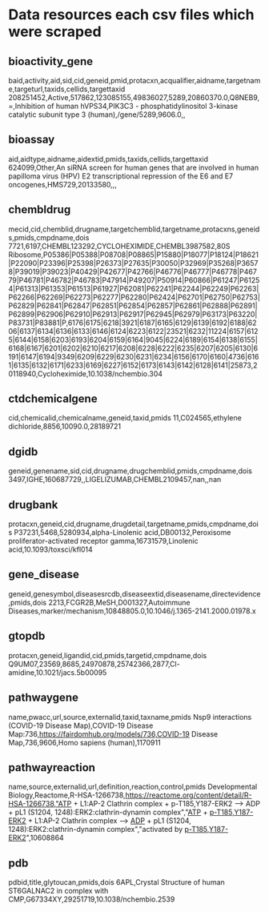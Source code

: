 # Data resources each csv files which were scraped

## bioactivity_gene
baid,activity,aid,sid,cid,geneid,pmid,protacxn,acqualifier,aidname,targetname,targeturl,taxids,cellids,targettaxid
208251452,Active,517862,123085155,49836027,5289,20860370.0,Q8NEB9,=,Inhibition of human hVPS34,PIK3C3 - phosphatidylinositol 3-kinase catalytic subunit type 3 (human),/gene/5289,9606.0,,

## bioassay
aid,aidtype,aidname,aidextid,pmids,taxids,cellids,targettaxid
624099,Other,An siRNA screen for human genes that are involved in human papilloma virus (HPV) E2 transcriptional repression of the E6 and E7 oncogenes,HMS729,20133580,,,

## chembldrug
mecid,cid,chemblid,drugname,targetchemblid,targetname,protacxns,geneids,pmids,cmpdname,dois
7721,6197,CHEMBL123292,CYCLOHEXIMIDE,CHEMBL3987582,80S Ribosome,P05386|P05388|P08708|P08865|P15880|P18077|P18124|P18621|P22090|P23396|P25398|P26373|P27635|P30050|P32969|P35268|P36578|P39019|P39023|P40429|P42677|P42766|P46776|P46777|P46778|P46779|P46781|P46782|P46783|P47914|P49207|P50914|P60866|P61247|P61254|P61313|P61353|P61513|P61927|P62081|P62241|P62244|P62249|P62263|P62266|P62269|P62273|P62277|P62280|P62424|P62701|P62750|P62753|P62829|P62841|P62847|P62851|P62854|P62857|P62861|P62888|P62891|P62899|P62906|P62910|P62913|P62917|P62945|P62979|P63173|P63220|P83731|P83881|P,6176|6175|6218|3921|6187|6165|6129|6139|6192|6188|6206|6137|6134|6136|6133|6146|6124|6223|6122|23521|6232|11224|6157|6125|6144|6158|6203|6193|6204|6159|6164|9045|6224|6189|6154|6138|6155|6168|6167|6201|6202|6210|6217|6208|6228|6222|6235|6207|6205|6130|6191|6147|6194|9349|6209|6229|6230|6231|6234|6156|6170|6160|4736|6161|6135|6132|6171|6233|6169|6227|6152|6173|6143|6142|6128|6141|25873,20118940,Cycloheximide,10.1038/nchembio.304

## ctdchemicalgene
cid,chemicalid,chemicalname,geneid,taxid,pmids
11,C024565,ethylene dichloride,8856,10090.0,28189721

## dgidb
geneid,genename,sid,cid,drugname,drugchemblid,pmids,cmpdname,dois
3497,IGHE,160687729,,LIGELIZUMAB,CHEMBL2109457,nan,,nan

## drugbank
protacxn,geneid,cid,drugname,drugdetail,targetname,pmids,cmpdname,dois
P37231,5468,5280934,alpha-Linolenic acid,DB00132,Peroxisome proliferator-activated receptor gamma,16731579,Linolenic acid,10.1093/toxsci/kfl014

## gene_disease
geneid,genesymbol,diseasesrcdb,diseaseextid,diseasename,directevidence,pmids,dois
2213,FCGR2B,MeSH,D001327,Autoimmune Diseases,marker/mechanism,10848805.0,10.1046/j.1365-2141.2000.01978.x

## gtopdb
protacxn,geneid,ligandid,cid,pmids,targetid,cmpdname,dois
Q9UM07,23569,8685,24970878,25742366,2877,Cl-amidine,10.1021/jacs.5b00095

## pathwaygene
name,pwacc,url,source,externalid,taxid,taxname,pmids
Nsp9 interactions (COVID-19 Disease Map),COVID-19 Disease Map:736,https://fairdomhub.org/models/736,COVID-19 Disease Map,736,9606,Homo sapiens (human),1170911

## pathwayreaction
name,source,externalid,url,definition,reaction,control,pmids
Developmental Biology,Reactome,R-HSA-1266738,https://reactome.org/content/detail/R-HSA-1266738,"ATP + L1:AP-2 Clathrin complex + p-T185,Y187-ERK2 ⟶ ADP + pL1 (S1204, 1248):ERK2:clathrin-dynamin complex","<a href='https://pubchem.ncbi.nlm.nih.gov/compound/5461108'>ATP</a> + <a href='https://pubchem.ncbi.nlm.nih.gov/protein/P28482'>p-T185,Y187-ERK2</a> + L1:AP-2 Clathrin complex ⟶ <a href='https://pubchem.ncbi.nlm.nih.gov/compound/7058055'>ADP</a> + pL1 (S1204, 1248):ERK2:clathrin-dynamin complex","activated by <a href='https://pubchem.ncbi.nlm.nih.gov/protein/P28482'>p-T185,Y187-ERK2</a>",10608864

## pdb
pdbid,title,glytoucan,pmids,dois
6APL,Crystal Structure of human ST6GALNAC2 in complex with CMP,G67334XY,29251719,10.1038/nchembio.2539

